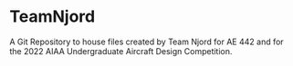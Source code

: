 # TeamNjord
A Git Repository to house files created by Team Njord for AE 442 and for the 2022 AIAA Undergraduate Aircraft Design Competition.
